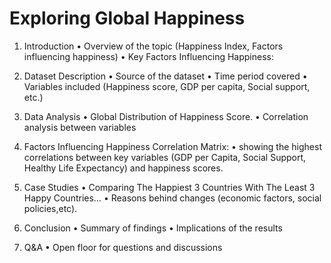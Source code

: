 # Exploring Global Happiness

1. Introduction 
•	Overview of the topic (Happiness Index, Factors influencing happiness) 
•	Key Factors Influencing Happiness: 
2. Dataset Description 
•	Source of the dataset 
•	Time period covered 
•	Variables included (Happiness score, GDP per capita, Social support, etc.) 
3. Data Analysis 
•	Global Distribution of Happiness Score. 
•	Correlation analysis between variables 

4. Factors Influencing Happiness 
          Correlation Matrix:
•	showing the highest correlations between key variables (GDP per Capita, Social Support, Healthy Life Expectancy) and happiness scores.
5. Case Studies 
•	Comparing The Happiest 3 Countries With The Least 3 Happy Countries… 
•	Reasons behind changes (economic factors, social policies,etc). 
6. Conclusion 
•	Summary of findings 
•	Implications of the results 

7. Q&A 
	• 	Open floor for questions and discussions 
